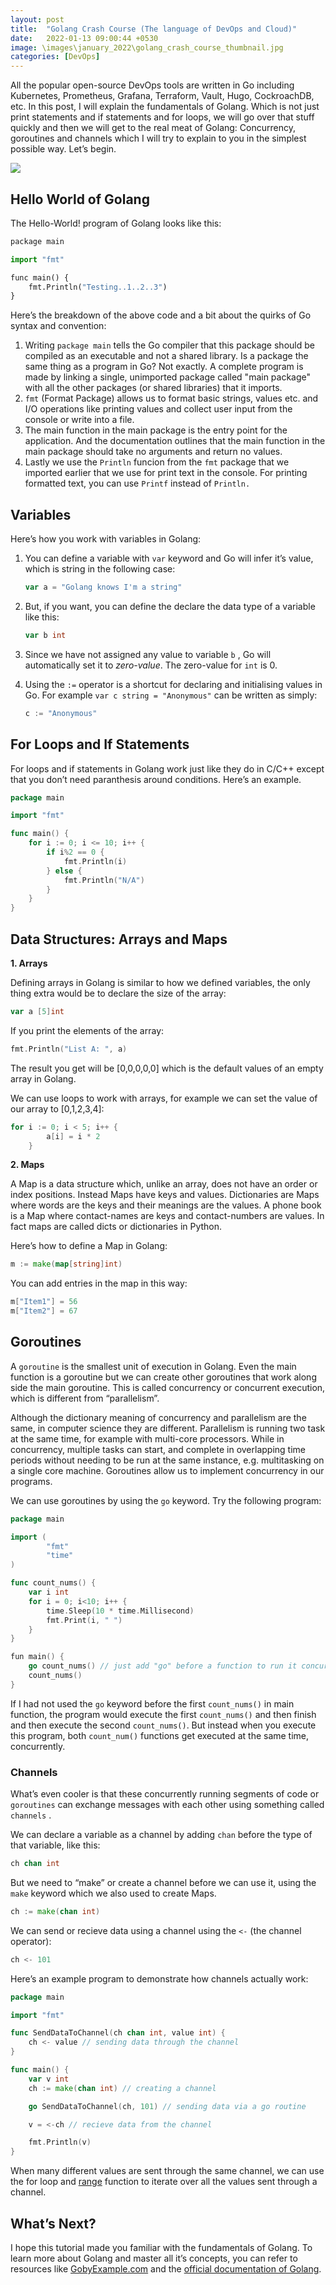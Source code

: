 ```yaml
---
layout: post
title:  "Golang Crash Course (The language of DevOps and Cloud)"
date:   2022-01-13 09:00:44 +0530
image: \images\january_2022\golang_crash_course_thumbnail.jpg
categories: [DevOps]
---
```

All the popular open-source DevOps tools are written in Go including Kubernetes, Prometheus, Grafana, Terraform, Vault, Hugo, CockroachDB, etc. In this post, I will explain the fundamentals of Golang. Which is not just print statements and if statements and for loops, we will go over that stuff quickly and then we will get to the real meat of Golang: Concurrency, goroutines and channels which I will try to explain to you in the simplest possible way. Let’s begin.

<img src="\blog\images\january_2022\golang_crash_course_thumbnail.jpg?raw=true">

## Hello World of Golang

The Hello-World! program of Golang looks like this:

```python
package main

import "fmt"

func main() {
	fmt.Println("Testing..1..2..3")
}
```

Here’s the breakdown of the above code and a bit about the quirks of Go syntax and convention:

1. Writing `package main` tells the Go compiler that this package should be compiled as an executable and not a shared library. Is a package the same thing as a program in Go? Not exactly. A complete program is made by linking a single, unimported package called "main package" with all the other packages (or shared libraries) that it imports.
2. `fmt` (Format Package) allows us to format basic strings, values etc. and I/O operations like printing values and collect user input from the console or write into a file.
3. The main function in the main package is the entry point for the application. And the documentation outlines that the main function in the main package should take no arguments and return no values.
4. Lastly we use the `Println` funcion from the `fmt` package that we imported earlier that we use for print text in the console. For printing formatted text, you can use `Printf` instead of `Println.`

## Variables

Here’s how you work with variables in Golang:

1. You can define a variable with `var` keyword and Go will infer it’s value, which is string in the following case:
    
    ```go
    var a = "Golang knows I'm a string"
    ```
    
2. But, if you want, you can define the declare the data type of a variable like this:
    
    ```go
    var b int
    ```
    
3. Since we have not assigned any value to variable `b` , Go will automatically set it to *zero-value*. The zero-value for `int` is 0.
4. Using the `:=` operator is a shortcut for declaring and initialising values in Go. For example `var c string = "Anonymous"` can be written as simply:
    
    ```go
    c := "Anonymous"
    ```
    

## For Loops and If Statements

For loops and if statements in Golang work just like they do in C/C++ except that you don’t need paranthesis around conditions. Here’s an example.

```go
package main

import "fmt"

func main() {
	for i := 0; i <= 10; i++ {
		if i%2 == 0 {
			fmt.Println(i)
		} else {
			fmt.Println("N/A")
		}
	}
}
```

## Data Structures: Arrays and Maps

**1. Arrays**

Defining arrays in Golang is similar to how we defined variables, the only thing extra would be to declare the size of the array:

```go
var a [5]int
```

If you print the elements of the array:

```go
fmt.Println("List A: ", a)
```

The result you get will be [0,0,0,0,0] which is the default values of an empty array in Golang.

We can use loops to work with arrays, for example we can set the value of our array to [0,1,2,3,4]:

```go
for i := 0; i < 5; i++ {
		a[i] = i * 2
	}
```

**2. Maps**

A Map is a data structure which, unlike an array, does not have an order or index positions. Instead Maps have keys and values. Dictionaries are Maps where words are the keys and their meanings are the values. A phone book is a Map where contact-names are keys and contact-numbers are values. In fact maps are called dicts or dictionaries in Python.

Here’s how to define a Map in Golang: 

```go
m := make(map[string]int)
```

You can add entries in the map in this way:

```go
m["Item1"] = 56
m["Item2"] = 67
```

## Goroutines

A `goroutine` is the smallest unit of execution in Golang. Even the main function is a goroutine but we can create other goroutines that work along side the main goroutine. This is called concurrency or concurrent execution, which is different from “parallelism”.

Although the dictionary meaning of concurrency and parallelism are the same, in computer science they are different. Parallelism is running two task at the same time, for example with multi-core processors. While in concurrency, multiple tasks can start, and complete in overlapping time periods without needing to be run at the same instance, e.g. multitasking on a single core machine. Goroutines allow us to implement concurrency in our programs.

We can use goroutines by using the `go` keyword. Try the following program:

```go
package main

import (
		"fmt"
		"time"
)

func count_nums() {
	var i int
	for i = 0; i<10; i++ {
		time.Sleep(10 * time.Millisecond)
		fmt.Print(i, " ")
	}
}

fun main() {
	go count_nums() // just add "go" before a function to run it concurrently
	count_nums()
}
```

If I had not used the `go` keyword before the first `count_nums()` in main function, the program would execute the first `count_nums()` and then finish and then execute the second `count_nums()`. But instead when you execute this program, both `count_num()` functions get executed at the same time, concurrently.

### Channels

What’s even cooler is that these concurrently running segments of code or `goroutines` can exchange messages with each other using something called `channels` .

We can declare a variable as a channel by adding `chan` before the type of that variable, like this:

```go
ch chan int
```

But we need to “make” or create a channel before we can use it, using the `make` keyword which we also used to create Maps.

```go
ch := make(chan int)
```

We can send or recieve data using a channel using the `<-` (the channel operator):

```go
ch <- 101
```

Here’s an example program to demonstrate how channels actually work:

```go
package main

import "fmt"

func SendDataToChannel(ch chan int, value int) {
	ch <- value // sending data through the channel
}

func main() {
	var v int
	ch := make(chan int) // creating a channel

	go SendDataToChannel(ch, 101) // sending data via a go routine

	v = <-ch // recieve data from the channel

	fmt.Println(v)
}
```

When many different values are sent through the same channel, we can use the for loop and [range](https://gobyexample.com/range) function to iterate over all the values sent through a channel.

## What’s Next?

I hope this tutorial made you familiar with the fundamentals of Golang. To learn more about Golang and master all it’s concepts, you can refer to resources like [GobyExample.com](http://gobyexample.com) and the [official documentation of Golang](https://go.dev/doc/).